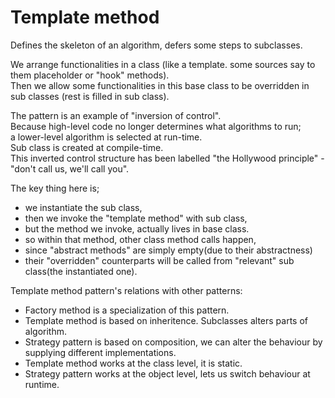# Template method

Defines the skeleton of an algorithm, defers some steps to subclasses.

We arrange functionalities in a class (like a template. some sources say to them placeholder or "hook" methods).  
Then we allow some functionalities in this base class to be overridden in sub classes (rest is filled in sub class).  

The pattern is an example of "inversion of control".  
Because high-level code no longer determines what algorithms to run;  
a lower-level algorithm is selected at run-time.  
Sub class is created at compile-time.  
This inverted control structure has been labelled "the Hollywood principle" - "don't call us, we'll call you".  

The key thing here is;  

- we instantiate the sub class,
- then we invoke the "template method" with sub class,
- but the method we invoke, actually lives in base class.
- so within that method, other class method calls happen,
- since "abstract methods" are simply empty(due to their abstractness)
- their "overridden" counterparts will be called from "relevant" sub class(the instantiated one).

Template method pattern's relations with other patterns:  

- Factory method is a specialization of this pattern.  
- Template method is based on inheritence. Subclasses alters parts of algorithm.
- Strategy pattern is based on composition, we can alter the behaviour by supplying different implementations.
- Template method works at the class level, it is static.
- Strategy pattern works at the object level, lets us switch behaviour at runtime.

